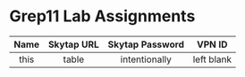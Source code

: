 # Grep11 Lab Assignments

|Name|Skytap URL |Skytap Password| VPN ID|
|:--:|:---------:|:-------------:|:-----:|
|this|table|intentionally|left blank|


